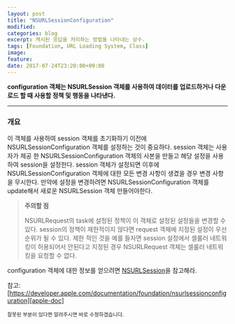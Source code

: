 ```yaml
---
layout: post
title: "NSURLSessionConfiguration"
modified:
categories: blog
excerpt: 캐시된 응답을 처리하는 방법을 나타내는 상수.
tags: [Foundation, URL Loading System, Class]
image:
feature:
date: 2017-07-24T23:20:00+09:00
---
```


**configuration 객체는 NSURLSession 객체를 사용하여 데이터를 업로드하거나 다운로드 할 때 사용할 정책 및 행동을 나타낸다.**

---

### 개요
이 객체를 사용하여 session 객체를 초기화하기 이전에 NSURLSessionConfiguration 객체를 설정하는 것이 중요하다. session 객체는 사용자가 제공 한 NSURLSessionConfiguration 객체의 사본을 만들고 해당 설정을 사용하여 session을 설정한다. session 객체가 설정되면 이후에 NSURLSessionConfiguration 객체에 대한 모든 변경 사항이 생겼을 경우 변경 사항을 무시한다. 만약에 설정을 변경하려면 NSURLSessionConfiguration 객체를 update해서 새로운 NSURLSession 객체 만들어야한다.

> **주의할 점**
>
> NSURLRequest의 task에 설정된 정책이 이 객체로 설정된 설정들을 변경할 수 있다. session의 정책이 제한적이지 않다면 request 객체에 지정된 설정이 우선순위가 될 수 있다. 제한 적인 것을 예를 들자면 session 설정에서 셀룰러 네트워킹이 허용되어서 안된다고 지정된 경우 NSURLRequest 객체는 셀룰러 네트워킹을 요청할 수 없다.

configuration 객체에 대한 정보를 얻으려면 [NSURLSession][NSURLSession]을 참고해라.

참고: [https://developer.apple.com/documentation/foundation/nsurlsessionconfiguration][apple-doc]

<sub>잘못된 부분이 있다면 알려주시면 바로 수정하겠습니다.</sub>

[NSURLSession]: https://developer.apple.com/documentation/foundation/nsurlsession?language=objc
[apple-doc]: https://developer.apple.com/documentation/foundation/nsurlsessionconfiguration